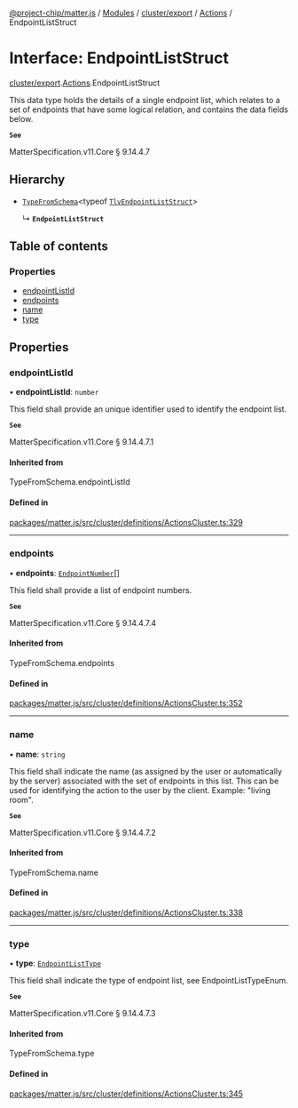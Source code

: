 [@project-chip/matter.js](../README.md) / [Modules](../modules.md) / [cluster/export](../modules/cluster_export.md) / [Actions](../modules/cluster_export.Actions.md) / EndpointListStruct

# Interface: EndpointListStruct

[cluster/export](../modules/cluster_export.md).[Actions](../modules/cluster_export.Actions.md).EndpointListStruct

This data type holds the details of a single endpoint list, which relates to a set of endpoints that have some
logical relation, and contains the data fields below.

**`See`**

MatterSpecification.v11.Core § 9.14.4.7

## Hierarchy

- [`TypeFromSchema`](../modules/tlv_export.md#typefromschema)\<typeof [`TlvEndpointListStruct`](../modules/cluster_export.Actions.md#tlvendpointliststruct)\>

  ↳ **`EndpointListStruct`**

## Table of contents

### Properties

- [endpointListId](cluster_export.Actions.EndpointListStruct.md#endpointlistid)
- [endpoints](cluster_export.Actions.EndpointListStruct.md#endpoints)
- [name](cluster_export.Actions.EndpointListStruct.md#name)
- [type](cluster_export.Actions.EndpointListStruct.md#type)

## Properties

### endpointListId

• **endpointListId**: `number`

This field shall provide an unique identifier used to identify the endpoint list.

**`See`**

MatterSpecification.v11.Core § 9.14.4.7.1

#### Inherited from

TypeFromSchema.endpointListId

#### Defined in

[packages/matter.js/src/cluster/definitions/ActionsCluster.ts:329](https://github.com/project-chip/matter.js/blob/5f71eedebdb9fa54338bde320c311bb359b7455d/packages/matter.js/src/cluster/definitions/ActionsCluster.ts#L329)

___

### endpoints

• **endpoints**: [`EndpointNumber`](../modules/datatype_export.md#endpointnumber)[]

This field shall provide a list of endpoint numbers.

**`See`**

MatterSpecification.v11.Core § 9.14.4.7.4

#### Inherited from

TypeFromSchema.endpoints

#### Defined in

[packages/matter.js/src/cluster/definitions/ActionsCluster.ts:352](https://github.com/project-chip/matter.js/blob/5f71eedebdb9fa54338bde320c311bb359b7455d/packages/matter.js/src/cluster/definitions/ActionsCluster.ts#L352)

___

### name

• **name**: `string`

This field shall indicate the name (as assigned by the user or automatically by the server) associated with
the set of endpoints in this list. This can be used for identifying the action to the user by the client.
Example: "living room".

**`See`**

MatterSpecification.v11.Core § 9.14.4.7.2

#### Inherited from

TypeFromSchema.name

#### Defined in

[packages/matter.js/src/cluster/definitions/ActionsCluster.ts:338](https://github.com/project-chip/matter.js/blob/5f71eedebdb9fa54338bde320c311bb359b7455d/packages/matter.js/src/cluster/definitions/ActionsCluster.ts#L338)

___

### type

• **type**: [`EndpointListType`](../enums/cluster_export.Actions.EndpointListType.md)

This field shall indicate the type of endpoint list, see EndpointListTypeEnum.

**`See`**

MatterSpecification.v11.Core § 9.14.4.7.3

#### Inherited from

TypeFromSchema.type

#### Defined in

[packages/matter.js/src/cluster/definitions/ActionsCluster.ts:345](https://github.com/project-chip/matter.js/blob/5f71eedebdb9fa54338bde320c311bb359b7455d/packages/matter.js/src/cluster/definitions/ActionsCluster.ts#L345)
